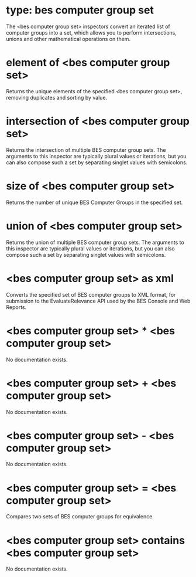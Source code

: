 # type: bes computer group set

The &lt;bes computer group set&gt; inspectors convert an iterated list of computer groups into a set, which allows you to perform intersections, unions and other mathematical operations on them.

# element of &lt;bes computer group set&gt;

Returns the unique elements of the specified &lt;bes computer group set&gt;, removing duplicates and sorting by value.

# intersection of &lt;bes computer group set&gt;

Returns the intersection of multiple BES computer group sets. The arguments to this inspector are typically plural values or iterations, but you can also compose such a set by separating singlet values with semicolons.

# size of &lt;bes computer group set&gt;

Returns the number of unique BES Computer Groups in the specified set.

# union of &lt;bes computer group set&gt;

Returns the union of multiple BES computer group sets. The arguments to this inspector are typically plural values or iterations, but you can also compose such a set by separating singlet values with semicolons.

# &lt;bes computer group set&gt; as xml

Converts the specified set of BES computer groups to XML format, for submission to the EvaluateRelevance API used by the BES Console and Web Reports.

# &lt;bes computer group set&gt; * &lt;bes computer group set&gt;

No documentation exists.

# &lt;bes computer group set&gt; + &lt;bes computer group set&gt;

No documentation exists.

# &lt;bes computer group set&gt; - &lt;bes computer group set&gt;

No documentation exists.

# &lt;bes computer group set&gt; = &lt;bes computer group set&gt;

Compares two sets of BES computer groups for equivalence.

# &lt;bes computer group set&gt; contains &lt;bes computer group set&gt;

No documentation exists.
